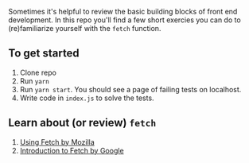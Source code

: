 Sometimes it's helpful to review the basic building blocks of front end development. In this repo you'll find a few short exercies you can do to (re)familiarize yourself with the `fetch` function.

## To get started
1. Clone repo
2. Run `yarn`
3. Run `yarn start`. You should see a page of failing tests on localhost.
4. Write code in `index.js` to solve the tests.


## Learn about (or review) `fetch`
1. [Using Fetch by Mozilla](https://developer.mozilla.org/en-US/docs/Web/API/Fetch_API/Using_Fetch)
2. [Introduction to Fetch by Google](https://developers.google.com/web/updates/2015/03/introduction-to-fetch)


